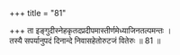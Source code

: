 +++
title = "81"

+++
ता इङ्गुदीस्नेहकृतदप्रदीपमास्तीर्णमेध्याजिनतल्पमन्तः ।  
तस्यै सपर्यानुपदं दिनान्दे निवासहेतोरुटजं वितेरुः ॥ 81 ॥